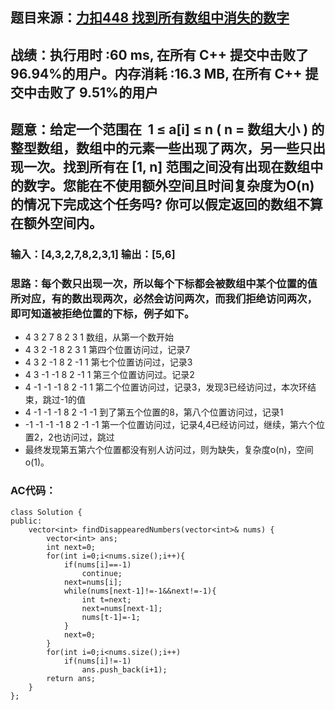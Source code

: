 ## 题目来源：[力扣448 找到所有数组中消失的数字](https://leetcode-cn.com/problems/find-all-numbers-disappeared-in-an-array/)

## 战绩：执行用时 :60 ms, 在所有 C++ 提交中击败了 96.94%的用户。内存消耗 :16.3 MB, 在所有 C++ 提交中击败了 9.51%的用户

## 题意：给定一个范围在  1 ≤ a[i] ≤ n ( n = 数组大小 ) 的 整型数组，数组中的元素一些出现了两次，另一些只出现一次。找到所有在 [1, n] 范围之间没有出现在数组中的数字。您能在不使用额外空间且时间复杂度为O(n)的情况下完成这个任务吗? 你可以假定返回的数组不算在额外空间内。

### 输入：[4,3,2,7,8,2,3,1] 输出：[5,6]

### 思路：每个数只出现一次，所以每个下标都会被数组中某个位置的值所对应，有的数出现两次，必然会访问两次，而我们拒绝访问两次，即可知道被拒绝位置的下标，例子如下。
 - 4 3 2 7 8 2 3 1 数组，从第一个数开始
 - 4 3 2 -1 8 2 3 1 第四个位置访问过，记录7
 - 4 3 2 -1 8 2 -1 1 第七个位置访问过，记录3
 - 4 3 -1 -1 8 2 -1 1 第三个位置访问过。记录2
 - 4 -1 -1 -1 8 2 -1 1 第二个位置访问过，记录3，发现3已经访问过，本次环结束，跳过-1的值
 - 4 -1 -1 -1 8 2 -1 -1 到了第五个位置的8，第八个位置访问过，记录1
 - -1 -1 -1 -1 8 2 -1 -1 第一个位置访问过，记录4,4已经访问过，继续，第六个位置2，2也访问过，跳过
 - 最终发现第五第六个位置都没有别人访问过，则为缺失，复杂度o(n)，空间o(1)。


### AC代码：

```
class Solution {
public:
    vector<int> findDisappearedNumbers(vector<int>& nums) {
        vector<int> ans;
        int next=0;
        for(int i=0;i<nums.size();i++){
            if(nums[i]==-1)
                continue;
            next=nums[i];
            while(nums[next-1]!=-1&&next!=-1){
                int t=next;
                next=nums[next-1];
                nums[t-1]=-1;
            }
            next=0;
        }
        for(int i=0;i<nums.size();i++)
            if(nums[i]!=-1)
                ans.push_back(i+1);
        return ans;
    }
};
```

